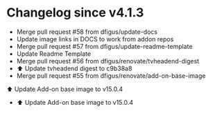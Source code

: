 # Changelog since v4.1.3
- Merge pull request #58 from dfigus/update-docs 
- Update image links in DOCS to work from addon repos 
- Merge pull request #57 from dfigus/update-readme-template 
- Update Readme Template 
- Merge pull request #56 from dfigus/renovate/tvheadend-digest 
- ⬆️ Update tvheadend digest to c9b38a8 
- Merge pull request #55 from dfigus/renovate/add-on-base-image

⬆️ Update Add-on base image to v15.0.4 
- ⬆️ Update Add-on base image to v15.0.4 
